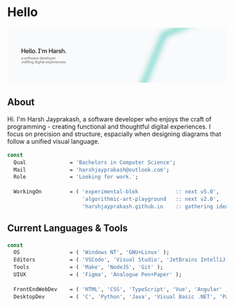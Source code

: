 # Hello

<picture>
  <source media="(prefers-color-scheme: dark)" srcset="./assets/profile-greeting-dark-raster.png">
  <source media="(prefers-color-scheme: light)" srcset="./assets/profile-greeting-light-raster.png">
  <img alt="banner" src="./assets/profile-greeting-light-raster.png">
</picture>

## About

Hi. I'm Harsh Jayprakash, a software developer who enjoys the craft of programming -
creating functional and thoughtful digital experiences. I focus on precision and
structure, espacially when designing diagrams that follow a unified visual language.

```pascal
const
  Qual              = 'Bachelors in Computer Science';
  Mail              = 'harshjayprakash@outlook.com';
  Role              = 'Looking for work.';

  WorkingOn         = ( 'experimental-blok            :: next v5.0',
                        'algorithmic-art-playground   :: next v2.0',
                        'harshjayprakash.github.io    :: gathering ideas, next v5.1' );
```

## Current Languages & Tools

```pascal
const
  OS                = ( 'Windows NT', 'GNU+Linux' );
  Editors           = ( 'VSCode', 'Visual Studio', 'JetBrains IntelliJ' );
  Tools             = ( 'Make', 'NodeJS', 'Git' );
  UIUX              = ( 'Figma', 'Analogue Pen+Paper' );

  FrontEndWebDev    = ( 'HTML', 'CSS', 'TypeScript', 'Vue', 'Angular' );
  DesktopDev        = ( 'C', 'Python', 'Java', 'Visual Basic .NET', 'Pascal' );
```
